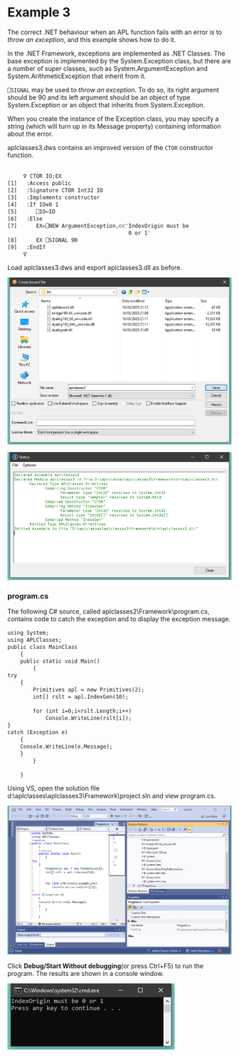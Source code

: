 # Example 3

The correct .NET behaviour when an APL function fails with an error is to *throw an exception*, and this example shows how to do it.

In the .NET Framework, exceptions are implemented as .NET Classes. The base exception is implemented by the System.Exception class, but there are a number of super classes, such as System.ArgumentException and System.ArithmeticException that inherit from it.

`⎕SIGNAL` may be used to *throw an exception*. To do so, its right argument should be 90 and its left argument should be an object of type System.Exception or an object that inherits from System.Exception.

When you create the instance of the Exception class, you may specify a string (which will turn up in its Message property) containing information about the error.

aplclasses3.dws contains an improved version of the  `CTOR` constructor function.
```apl
    
     ∇ CTOR IO;EX
[1]   :Access public
[2]   :Signature CTOR Int32 IO
[3]   :Implements constructor
[4]   :If IO∊0 1
[5]      ⎕IO←IO
[6]   :Else
[7]      EX←⎕NEW ArgumentException,⊂⊂'IndexOrigin must be 
                                      0 or 1'
[8]      EX ⎕SIGNAL 90
[9]   :EndIf
     ∇

```

Load aplclasses3.dws and export  aplclasses3.dll as before.

![aplclasses3_1](../img/aplclasses3-1.png)

![aplclasses3_2](../img/aplclasses3-2.png)

### program.cs

The following C# source, called aplclasses2\Framework\program.cs,  contains code to catch the exception and to display the exception message.
```apl
using System;
using APLClasses;
public class MainClass
	{
	public static void Main()
		{
try
	{
		Primitives apl = new Primitives(2);
		int[] rslt = apl.IndexGen(10);

		for (int i=0;i<rslt.Length;i++)
			Console.WriteLine(rslt[i]);
}
catch (Exception e)
	{
	Console.WriteLine(e.Message);
	}
		}

	}	
```

Using VS, open the solution file d:\aplclasses\aplclasses3\Framework\project.sln and view program.cs.

![aplclasses3_3](../img/aplclasses3-3.png)

Click **Debug/Start Without debugging**(or press Ctrl+F5) to run the program. The results are shown in a console window.

![aplclasses3_4](../img/aplclasses3-4.png)
